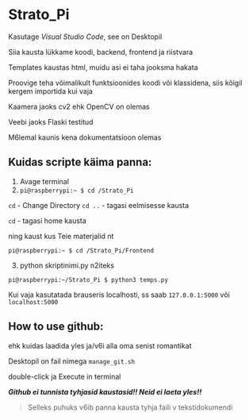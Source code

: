 # Strato_Pi

Kasutage *Visual Studio Code*, see on Desktopil

Siia kausta lükkame koodi, backend, frontend ja riistvara

Templates kaustas html, muidu asi ei taha jooksma hakata

Proovige teha võimalikult funktsioonides koodi või klassidena,
siis kõigil kergem importida kui vaja

Kaamera jaoks cv2 ehk OpenCV on olemas

Veebi jaoks Flaski testitud

M6lemal kaunis kena dokumentatsioon olemas

## Kuidas scripte käima panna:
1. Avage terminal
2. ````pi@raspberrypi:~ $ cd /Strato_Pi```` 

````cd```` - Change Directory ````cd ..```` - tagasi eelmisesse kausta

````cd```` - tagasi home kausta

ning kaust kus Teie materjalid nt 
````
pi@raspberrypi:~ $ cd /Strato_Pi/Frontend
````
3. python skriptinimi.py n2iteks 
````
pi@raspberrypi:~/Strato_Pi $ python3 temps.py
````
Kui vaja kasutatada brauseris localhosti, ss saab ````127.0.0.1:5000````
või ````localhost:5000````

## How to use github:
ehk kuidas laadida yles ja/v6i alla oma senist romantikat

Desktopil on fail nimega ````manage_git.sh````

double-click ja Execute in terminal

***Github ei tunnista tyhjasid kaustasid!! Neid ei laeta yles!!***

>Selleks puhuks v6ib panna kausta tyhja faili v tekstidokumendi
